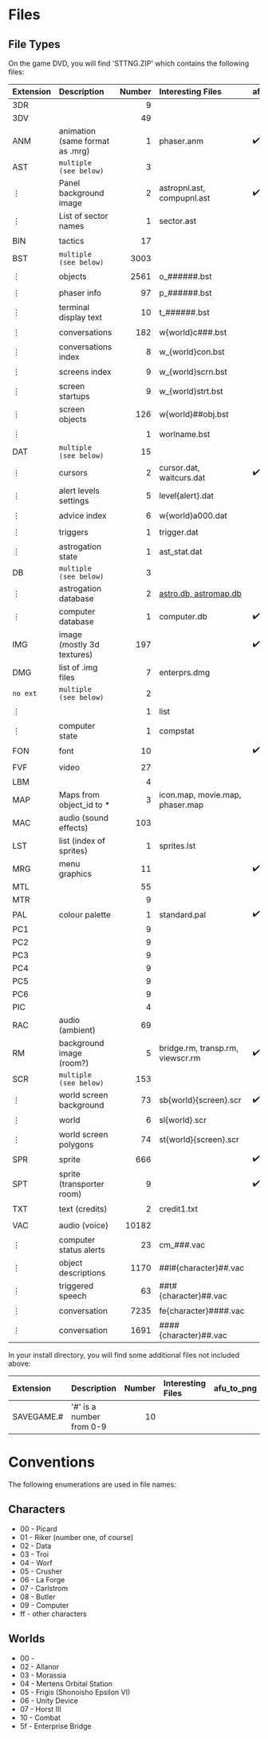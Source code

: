 # Files

## File Types

On the game DVD, you will find 'STTNG.ZIP' which contains the following files:

| Extension | Description               | Number | Interesting Files          | afu_to_png         | afu_to_json        | afu_to_wav         |
| :---      | :---                      | ---:   | :---                       | :---               | :---               | :---               |
| 3DR       |                           |      9 |                            |                    |                    |                    |
| 3DV       |                           |     49 |                            |                    |                    |                    |
| ANM       | animation (same format as .mrg) |      1 | phaser.anm           | :heavy_check_mark: |                    |                    |
| AST       | `multiple (see below)`    |      3 |                            |                    |                    |                    |
| &vellip;  | Panel background image    |      2 | astropnl.ast, compupnl.ast | :heavy_check_mark: |                    |                    |
| &vellip;  | List of sector names      |      1 | sector.ast                 |                    | :heavy_check_mark: |                    |
| BIN       | tactics                   |     17 |                            |                    | :heavy_check_mark: |                    |
| BST       | `multiple (see below)`    |   3003 |                            |                    |                    |                    |
| &vellip;  | objects                   |   2561 | o_######.bst               |                    | :heavy_check_mark: |                    |
| &vellip;  | phaser info               |     97 | p_######.bst               |                    | :heavy_check_mark: |                    |
| &vellip;  | terminal display text     |     10 | t_######.bst               |                    | :heavy_check_mark: |                    |
| &vellip;  | conversations             |    182 | w{world}c###.bst           |                    | :heavy_check_mark: |                    |
| &vellip;  | conversations index       |      8 | w_{world}con.bst           |                    | :heavy_check_mark: |                    |
| &vellip;  | screens index             |      9 | w_{world}scrn.bst          |                    | :heavy_check_mark: |                    |
| &vellip;  | screen startups           |      9 | w_{world}strt.bst          |                    | :heavy_check_mark: |                    |
| &vellip;  | screen objects            |    126 | w{world}##obj.bst          |                    | :heavy_check_mark: |                    |
| &vellip;  |                           |      1 | worlname.bst               |                    | :heavy_check_mark: |                    |
| DAT       | `multiple (see below)`    |     15 |                            |                    |                    |                    |
| &vellip;  | cursors                   |      2 | cursor.dat, waitcurs.dat   | :heavy_check_mark: |                    |                    |
| &vellip;  | alert levels settings     |      5 | level{alert}.dat           |                    | :heavy_check_mark: |                    |
| &vellip;  | advice index              |      6 | w{world}a000.dat           |                    | :heavy_check_mark: |                    |
| &vellip;  | triggers                  |      1 | trigger.dat                |                    | :heavy_check_mark: |                    |
| &vellip;  | astrogation state         |      1 | ast_stat.dat               |                    | :heavy_check_mark: |                    |
| DB        | `multiple (see below)`    |      3 |                            |                    |                    |                    |
| &vellip;  | astrogation database      |      2 | [astro.db, astromap.db](ASTRO.md) |             | :heavy_check_mark: |                    |
| &vellip;  | computer database         |      1 | computer.db                | :heavy_check_mark: | :heavy_check_mark: |                    |
| IMG       | image (mostly 3d textures)|    197 |                            | :heavy_check_mark: |                    |                    |
| DMG       | list of .img files        |      7 | enterprs.dmg               |                    |                    |                    |
| `no ext`  | `multiple (see below)`    |      2 |                            |                    |                    |                    |
| &vellip;  |                           |      1 | list                       |                    | :heavy_check_mark: |                    |
| &vellip;  | computer state            |      1 | compstat                   |                    | :heavy_check_mark: |                    |
| FON       | font                      |     10 |                            | :heavy_check_mark: | :heavy_check_mark: |                    |
| FVF       | video                     |     27 |                            |                    | :heavy_check_mark: | :heavy_check_mark: |
| LBM       |                           |      4 |                            |                    |                    |                    |
| MAP       | Maps from object_id to *  |      3 | icon.map, movie.map, phaser.map |               | :heavy_check_mark: |                    |
| MAC       | audio (sound effects)     |    103 |                            |                    |                    | :heavy_check_mark: |
| LST       | list (index of sprites)   |      1 | sprites.lst                |                    | :heavy_check_mark: |                    |
| MRG       | menu graphics             |     11 |                            | :heavy_check_mark: | :heavy_check_mark: |                    |
| MTL       |                           |     55 |                            |                    |                    |                    |
| MTR       |                           |      9 |                            |                    |                    |                    |
| PAL       | colour palette            |      1 | standard.pal               | :heavy_check_mark: | :heavy_check_mark: |                    |
| PC1       |                           |      9 |                            |                    |                    |                    |
| PC2       |                           |      9 |                            |                    |                    |                    |
| PC3       |                           |      9 |                            |                    |                    |                    |
| PC4       |                           |      9 |                            |                    |                    |                    |
| PC5       |                           |      9 |                            |                    |                    |                    |
| PC6       |                           |      9 |                            |                    |                    |                    |
| PIC       |                           |      4 |                            |                    |                    |                    |
| RAC       | audio (ambient)           |     69 |                            |                    |                    | :heavy_check_mark: |
| RM        | background image (room?)  |      5 | bridge.rm, transp.rm, viewscr.rm | :heavy_check_mark: |              |                    |
| SCR       | `multiple (see below)`    |    153 |                            |                    |                    |                    |
| &vellip;  | world screen background   |     73 | sb{world}{screen}.scr      | :heavy_check_mark: |                    |                    |
| &vellip;  | world                     |      6 | sl{world}.scr              |                    | :heavy_check_mark: |                    |
| &vellip;  | world screen polygons     |     74 | st{world}{screen}.scr      |                    | :heavy_check_mark: |                    |
| SPR       | sprite                    |    666 |                            | :heavy_check_mark: | :heavy_check_mark: |                    |
| SPT       | sprite (transporter room) |      9 |                            | :heavy_check_mark: | :heavy_check_mark: |                    |
| TXT       | text (credits)            |      2 | credit1.txt                |                    | :heavy_check_mark: |                    |
| VAC       | audio (voice)             |  10182 |                            |                    |                    | :heavy_check_mark: |
| &vellip;  | computer status alerts    |     23 | cm_###.vac                 |                    |                    | :heavy_check_mark: |
| &vellip;  | object descriptions       |   1170 | ##l#{character}##.vac      |                    |                    | :heavy_check_mark: |
| &vellip;  | triggered speech          |     63 | ##t#{character}##.vac      |                    |                    | :heavy_check_mark: |
| &vellip;  | conversation              |   7235 | fe{character}####.vac      |                    |                    | :heavy_check_mark: |
| &vellip;  | conversation              |   1691 | ####{character}##.vac      |                    |                    | :heavy_check_mark: |

In your install directory, you will find some additional files not included above:

| Extension | Description               | Number | Interesting Files          | afu_to_png         | afu_to_json        | afu_to_wav         |
| :---      | :---                      | ---:   | :---                       | :---               | :---               | :---               |
| SAVEGAME.#| '#' is a number from 0-9  |     10 |                            |                    | In development     |                    |

# Conventions

The following enumerations are used in file names:

## Characters
* 00 - Picard
* 01 - Riker (number one, of course)
* 02 - Data
* 03 - Troi
* 04 - Worf
* 05 - Crusher
* 06 - La Forge
* 07 - Carlstrom
* 08 - Butler
* 09 - Computer
* ff - other characters

## Worlds
* 00 -
* 02 - Allanor
* 03 - Morassia
* 04 - Mertens Orbital Station
* 05 - Frigis (Shonoisho Epsilon VI)
* 06 - Unity Device
* 07 - Horst III
* 10 - Combat
* 5f - Enterprise Bridge
